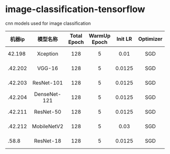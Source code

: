 # image-classification-tensorflow
cnn models used for image classification


|  机器ip   | 模型名称  |  Total Epoch   | WarmUp Epoch  |  Init LR   | Optimizer  |  Eval Stat/Epoch |
|  ----  | :----:  |  :----:  | :----:  |  :----:  | :----:  |  :----:  |
| 42.198 | Xception | 128 | 5 | 0.01 | SGD | 0.68753 / 24 |
| .42.202 | VGG-16 | 128 | 5 | 0.0125 | SGD | 0.60719 / 72 |
| .42.203 | ResNet-101 | 128 | 5 | 0.0125 | SGD | 0.62807 / 60 |
| .42.204 | DenseNet-121 | 128 | 5 | 0.0125 | SGD | 0.68825 / 100 |
| .42.211 | ResNet-50 | 128 | 5 | 0.0125 | SGD | 0.69888 / 100 |
| .42.212 | MobileNetV2 | 128 | 5 | 0.03 | SGD | 0.70202 / 128 |
| .58.8 | ResNet-18 | 128 | 5 | 0.0125 | SGD | 0.60986 / 88 |
